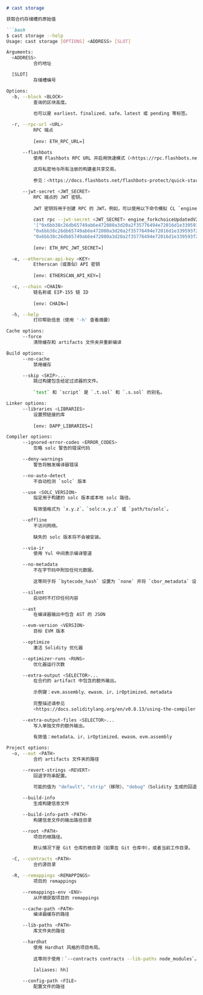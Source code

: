 ```markdown
# cast storage

获取合约存储槽的原始值

```bash
$ cast storage --help
Usage: cast storage [OPTIONS] <ADDRESS> [SLOT]

Arguments:
  <ADDRESS>
          合约地址

  [SLOT]
          存储槽编号

Options:
  -b, --block <BLOCK>
          查询的区块高度。
          
          也可以是 earliest、finalized、safe、latest 或 pending 等标签。

  -r, --rpc-url <URL>
          RPC 端点
          
          [env: ETH_RPC_URL=]

      --flashbots
          使用 Flashbots RPC URL 并启用快速模式（<https://rpc.flashbots.net/fast>）。
          
          这将私密地与所有注册的构建者共享交易。
          
          参见：<https://docs.flashbots.net/flashbots-protect/quick-start#faster-transactions>

      --jwt-secret <JWT_SECRET>
          RPC 端点的 JWT 密钥。
          
          JWT 密钥将用于创建 RPC 的 JWT。例如，可以使用以下命令模拟 CL `engine_forkchoiceUpdated` 调用：
          
          cast rpc --jwt-secret <JWT_SECRET> engine_forkchoiceUpdatedV2
          '["0x6bb38c26db65749ab6e472080a3d20a2f35776494e72016d1e339593f21c59bc",
          "0x6bb38c26db65749ab6e472080a3d20a2f35776494e72016d1e339593f21c59bc",
          "0x6bb38c26db65749ab6e472080a3d20a2f35776494e72016d1e339593f21c59bc"]'
          
          [env: ETH_RPC_JWT_SECRET=]

  -e, --etherscan-api-key <KEY>
          Etherscan（或类似）API 密钥
          
          [env: ETHERSCAN_API_KEY=]

  -c, --chain <CHAIN>
          链名称或 EIP-155 链 ID
          
          [env: CHAIN=]

  -h, --help
          打印帮助信息（使用 '-h' 查看摘要）

Cache options:
      --force
          清除缓存和 artifacts 文件夹并重新编译

Build options:
      --no-cache
          禁用缓存

      --skip <SKIP>...
          跳过构建包含给定过滤器的文件。
          
          `test` 和 `script` 是 `.t.sol` 和 `.s.sol` 的别名。

Linker options:
      --libraries <LIBRARIES>
          设置预链接的库
          
          [env: DAPP_LIBRARIES=]

Compiler options:
      --ignored-error-codes <ERROR_CODES>
          忽略 solc 警告的错误代码

      --deny-warnings
          警告将触发编译器错误

      --no-auto-detect
          不自动检测 `solc` 版本

      --use <SOLC_VERSION>
          指定用于构建的 solc 版本或本地 solc 路径。
          
          有效值格式为 `x.y.z`、`solc:x.y.z` 或 `path/to/solc`。

      --offline
          不访问网络。
          
          缺失的 solc 版本将不会被安装。

      --via-ir
          使用 Yul 中间表示编译管道

      --no-metadata
          不在字节码中附加任何元数据。
          
          这等同于将 `bytecode_hash` 设置为 `none` 并将 `cbor_metadata` 设置为 `false`。

      --silent
          启动时不打印任何内容

      --ast
          在编译器输出中包含 AST 的 JSON

      --evm-version <VERSION>
          目标 EVM 版本

      --optimize
          激活 Solidity 优化器

      --optimizer-runs <RUNS>
          优化器运行次数

      --extra-output <SELECTOR>...
          在合约的 artifact 中包含的额外输出。
          
          示例键：evm.assembly、ewasm、ir、irOptimized、metadata
          
          完整描述请参见
          <https://docs.soliditylang.org/en/v0.8.13/using-the-compiler.html#input-description>

      --extra-output-files <SELECTOR>...
          写入单独文件的额外输出。
          
          有效值：metadata、ir、irOptimized、ewasm、evm.assembly

Project options:
  -o, --out <PATH>
          合约 artifacts 文件夹的路径

      --revert-strings <REVERT>
          回退字符串配置。
          
          可能的值为 "default"、"strip"（移除）、"debug"（Solidity 生成的回退字符串）和 "verboseDebug"

      --build-info
          生成构建信息文件

      --build-info-path <PATH>
          构建信息文件的输出路径目录

      --root <PATH>
          项目的根路径。
          
          默认情况下是 Git 仓库的根目录（如果在 Git 仓库中），或者当前工作目录。

  -C, --contracts <PATH>
          合约源目录

  -R, --remappings <REMAPPINGS>
          项目的 remappings

      --remappings-env <ENV>
          从环境获取项目的 remappings

      --cache-path <PATH>
          编译器缓存的路径

      --lib-paths <PATH>
          库文件夹的路径

      --hardhat
          使用 Hardhat 风格的项目布局。
          
          这等同于使用：`--contracts contracts --lib-paths node_modules`。
          
          [aliases: hh]

      --config-path <FILE>
          配置文件的路径
```
```